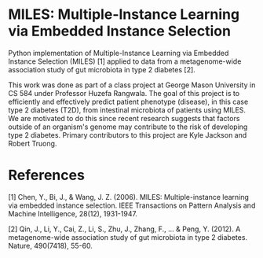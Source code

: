 # MILES: Multiple-Instance Learning via Embedded Instance Selection
Python implementation of Multiple-Instance Learning via Embedded Instance Selection (MILES) [1] applied to data from a metagenome-wide association study of gut microbiota in type 2 diabetes [2].

This work was done as part of a class project at George Mason University in CS 584 under Professor Huzefa Rangwala. The goal of this project is to efficiently and effectively predict patient phenotype (disease), in this case type 2 diabetes (T2D), from intestinal microbiota of patients using MILES. We are motivated to do this since recent research suggests that factors outside of an organism's genome may contribute to the risk of developing type 2 diabetes. Primary contributors to this project are Kyle Jackson and Robert Truong.

# References
[1] Chen, Y., Bi, J., & Wang, J. Z. (2006). MILES: Multiple-instance learning via embedded instance selection. IEEE Transactions on Pattern Analysis and Machine Intelligence, 28(12), 1931-1947.

[2] Qin, J., Li, Y., Cai, Z., Li, S., Zhu, J., Zhang, F., ... & Peng, Y. (2012). A metagenome-wide association study of gut microbiota in type 2 diabetes. Nature, 490(7418), 55-60.
